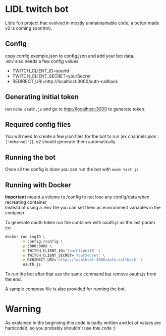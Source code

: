 # LIDL twitch bot
Little fun project that evolved in mostly unmaintainable code, a better made v2 is coming soon(tm).

## Config
copy config.exemple.json to config.json and add your bot data.  
.env also needs a few config values  
* TWITCH_CLIENT_ID=yourId
* TWITCH_CLIENT_SECRET=yourSecret
* REDIRECT_URI=http://localhost:3000/auth-callback

## Generating initial token
run `node oauth.js` and go to [http://localhost:3000]() to generate token.

## Required config files
You will need to create a few json files for the bot to run (ex channels.json : `["#channel"]`), v2 should generate them automatically.

## Running the bot
Once all the config is done you can run the bot with `node test.js`

## Running with Docker
**Important** mount a volume to /config to not lose any config/data when recreating container  
Instead of using a .env file you can set them as environment variables in the container

To generate oauth token run the container with oauth.js as the last param ex:
```bash 
docker run imgID \
       -v config:/config \
       -p 3000:3000 \
       -e TWITCH_CLIENT_ID='YourClientID' \
       -e TWITCH_CLIENT_SECRET='YourSecret' \
       -e REDIRECT_URI='http://localhost:3000/auth-callback' \
        oauth.js
```
To run the bot after that use the same command but remove oauth.js from the end.

A sample compose file is also provided for running the bot.

# Warning
As explained in the beginning this code is badly written and lot of values are hardcoded, so you probably shouldn't use this code :)

